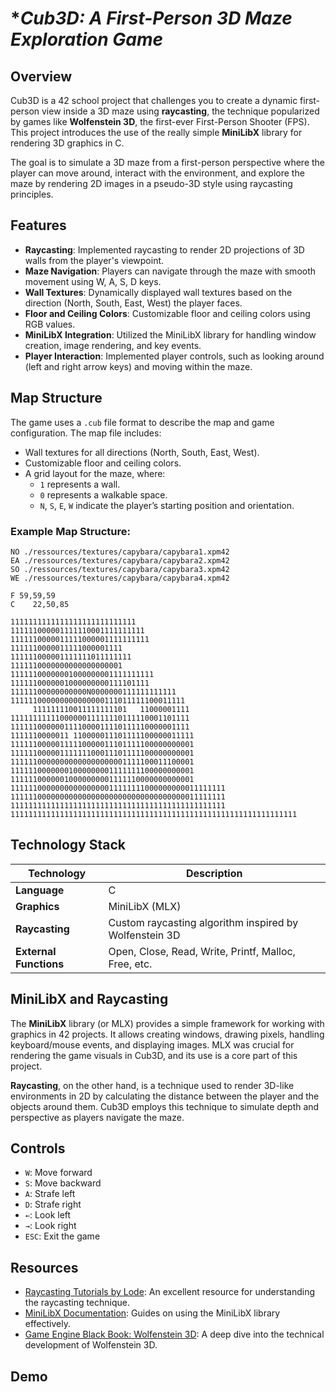 # **Cub3D: A First-Person 3D Maze Exploration Game*

## **Overview**

Cub3D is a 42 school project that challenges you to create a dynamic first-person view inside a 3D maze using **raycasting**, the technique popularized by games like **Wolfenstein 3D**, the first-ever First-Person Shooter (FPS). This project introduces the use of the really simple **MiniLibX** library for rendering 3D graphics in C.

The goal is to simulate a 3D maze from a first-person perspective where the player can move around, interact with the environment, and explore the maze by rendering 2D images in a pseudo-3D style using raycasting principles.

## **Features**

- **Raycasting**: Implemented raycasting to render 2D projections of 3D walls from the player's viewpoint.
- **Maze Navigation**: Players can navigate through the maze with smooth movement using W, A, S, D keys.
- **Wall Textures**: Dynamically displayed wall textures based on the direction (North, South, East, West) the player faces.
- **Floor and Ceiling Colors**: Customizable floor and ceiling colors using RGB values.
- **MiniLibX Integration**: Utilized the MiniLibX library for handling window creation, image rendering, and key events.
- **Player Interaction**: Implemented player controls, such as looking around (left and right arrow keys) and moving within the maze.

## **Map Structure**

The game uses a `.cub` file format to describe the map and game configuration. The map file includes:
- Wall textures for all directions (North, South, East, West).
- Customizable floor and ceiling colors.
- A grid layout for the maze, where:
  - `1` represents a wall.
  - `0` represents a walkable space.
  - `N`, `S`, `E`, `W` indicate the player’s starting position and orientation.

### Example Map Structure:

```
NO ./ressources/textures/capybara/capybara1.xpm42
EA ./ressources/textures/capybara/capybara2.xpm42
SO ./ressources/textures/capybara/capybara3.xpm42
WE ./ressources/textures/capybara/capybara4.xpm42
	
F 59,59,59
C    22,50,85	 		 	

1111111111111111111111111111
111111000001111110001111111111
1111110000011111000001111111111
1111110000011111000001111
111111000001111111011111111
1111110000000000000000001
11111100000001000000001111111111
1111110000001000000000111101111
11111100000000000N0000000111111111111
111111000000000000000111011111100011111
     111111110011111111101   11000001111
1111111111100000011111110111110001101111
1111110000001111000011110111110000001111
1111110000011 110000011101111100000011111
11111100000111110000011101111100000000001
11111100000111111100011101111100000000001
11111100000000000000000001111100011100001
11111100000001000000001111111100000000001
11111100000010000000001111110000000000001
111111000000000000000011111111000000000011111111
111111000000000000000000000000000000000011111111
111111111111111111111111111111111111111111111111
1111111111111111111111111111111111111111111111111111111111111111
```

## **Technology Stack**

| Technology  | Description                                      |
|-------------|--------------------------------------------------|
| **Language**| C                                                |
| **Graphics**| MiniLibX (MLX)                                   |
| **Raycasting**| Custom raycasting algorithm inspired by Wolfenstein 3D|
| **External Functions** | Open, Close, Read, Write, Printf, Malloc, Free, etc. |

## **MiniLibX and Raycasting**

The **MiniLibX** library (or MLX) provides a simple framework for working with graphics in 42 projects. It allows creating windows, drawing pixels, handling keyboard/mouse events, and displaying images. MLX was crucial for rendering the game visuals in Cub3D, and its use is a core part of this project.

**Raycasting**, on the other hand, is a technique used to render 3D-like environments in 2D by calculating the distance between the player and the objects around them. Cub3D employs this technique to simulate depth and perspective as players navigate the maze.

## **Controls**

- `W`: Move forward
- `S`: Move backward
- `A`: Strafe left
- `D`: Strafe right
- `←`: Look left
- `→`: Look right
- `ESC`: Exit the game

## **Resources**

- [Raycasting Tutorials by Lode](https://lodev.org/cgtutor/raycasting.html): An excellent resource for understanding the raycasting technique.
- [MiniLibX Documentation](https://harm-smits.github.io/42docs/libs/minilibx.html): Guides on using the MiniLibX library effectively.
- [Game Engine Black Book: Wolfenstein 3D](https://fabiensanglard.net/gebbwolf3d/book.shtml): A deep dive into the technical development of Wolfenstein 3D.

## Demo

